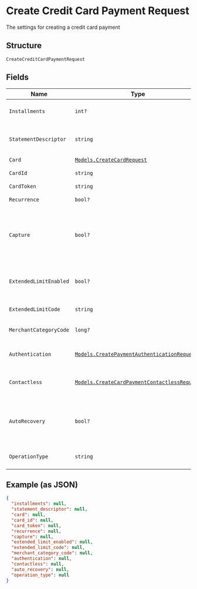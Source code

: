 
# Create Credit Card Payment Request

The settings for creating a credit card payment

## Structure

`CreateCreditCardPaymentRequest`

## Fields

| Name | Type | Tags | Description |
|  --- | --- | --- | --- |
| `Installments` | `int?` | Optional | Number of installments<br>**Default**: `1` |
| `StatementDescriptor` | `string` | Optional | The text that will be shown on the credit card's statement |
| `Card` | [`Models.CreateCardRequest`](../../doc/models/create-card-request.md) | Optional | Credit card data |
| `CardId` | `string` | Optional | The credit card id |
| `CardToken` | `string` | Optional | - |
| `Recurrence` | `bool?` | Optional | Indicates a recurrence |
| `Capture` | `bool?` | Optional | Indicates if the operation should be only authorization or auth and capture.<br>**Default**: `true` |
| `ExtendedLimitEnabled` | `bool?` | Optional | Indicates whether the extended label (private label) is enabled |
| `ExtendedLimitCode` | `string` | Optional | Extended Limit Code |
| `MerchantCategoryCode` | `long?` | Optional | Customer business segment code |
| `Authentication` | [`Models.CreatePaymentAuthenticationRequest`](../../doc/models/create-payment-authentication-request.md) | Optional | The payment authentication request |
| `Contactless` | [`Models.CreateCardPaymentContactlessRequest`](../../doc/models/create-card-payment-contactless-request.md) | Optional | The Credit card payment contactless request |
| `AutoRecovery` | `bool?` | Optional | Indicates whether a particular payment will enter the offline retry flow |
| `OperationType` | `string` | Optional | AuthOnly, AuthAndCapture, PreAuth |

## Example (as JSON)

```json
{
  "installments": null,
  "statement_descriptor": null,
  "card": null,
  "card_id": null,
  "card_token": null,
  "recurrence": null,
  "capture": null,
  "extended_limit_enabled": null,
  "extended_limit_code": null,
  "merchant_category_code": null,
  "authentication": null,
  "contactless": null,
  "auto_recovery": null,
  "operation_type": null
}
```

